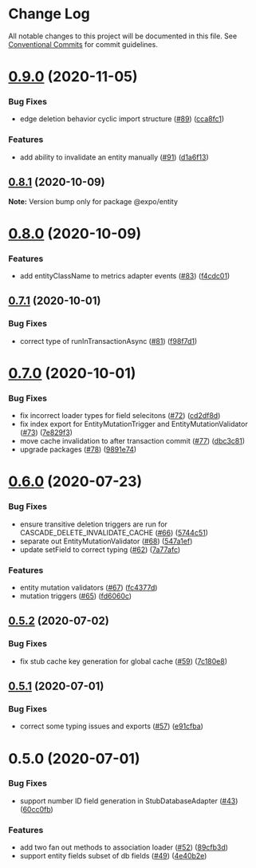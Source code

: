 # Change Log

All notable changes to this project will be documented in this file.
See [Conventional Commits](https://conventionalcommits.org) for commit guidelines.

# [0.9.0](https://github.com/expo/entity/compare/v0.8.1...v0.9.0) (2020-11-05)


### Bug Fixes

* edge deletion behavior cyclic import structure ([#89](https://github.com/expo/entity/issues/89)) ([cca8fc1](https://github.com/expo/entity/commit/cca8fc19870057ebc7033081b59fab4a142fbf1a))


### Features

* add ability to invalidate an entity manually ([#91](https://github.com/expo/entity/issues/91)) ([d1a6f13](https://github.com/expo/entity/commit/d1a6f1339648942f12b3fb605eb329aefe5cdd63))





## [0.8.1](https://github.com/expo/entity/compare/v0.8.0...v0.8.1) (2020-10-09)

**Note:** Version bump only for package @expo/entity





# [0.8.0](https://github.com/expo/entity/compare/v0.7.1...v0.8.0) (2020-10-09)


### Features

* add entityClassName to metrics adapter events ([#83](https://github.com/expo/entity/issues/83)) ([f4cdc01](https://github.com/expo/entity/commit/f4cdc01c6cb8868c24ce3da2274f0901687e05bd))





## [0.7.1](https://github.com/expo/entity/compare/v0.7.0...v0.7.1) (2020-10-01)


### Bug Fixes

* correct type of runInTransactionAsync ([#81](https://github.com/expo/entity/issues/81)) ([f98f7d1](https://github.com/expo/entity/commit/f98f7d14b6149a496a7a3e97dd63d89b2842cc26))





# [0.7.0](https://github.com/expo/entity/compare/v0.6.0...v0.7.0) (2020-10-01)


### Bug Fixes

* fix incorrect loader types for field selecitons ([#72](https://github.com/expo/entity/issues/72)) ([cd2df8d](https://github.com/expo/entity/commit/cd2df8da4b81bcd4769e950d3124c18886df2816))
* fix index export for EntityMutationTrigger and EntityMutationValidator ([#73](https://github.com/expo/entity/issues/73)) ([7e829f3](https://github.com/expo/entity/commit/7e829f30fde0bd343cb8a584ccda5530cf61ec33))
* move cache invalidation to after transaction commit ([#77](https://github.com/expo/entity/issues/77)) ([dbc3c81](https://github.com/expo/entity/commit/dbc3c81b359a668b5134189ce6de49b5893bb5e7))
* upgrade packages ([#78](https://github.com/expo/entity/issues/78)) ([9891e74](https://github.com/expo/entity/commit/9891e7469467a28589f529c8d87b10fc2232d3ff))





# [0.6.0](https://github.com/expo/entity/compare/v0.5.2...v0.6.0) (2020-07-23)


### Bug Fixes

* ensure transitive deletion triggers are run for CASCADE_DELETE_INVALIDATE_CACHE ([#66](https://github.com/expo/entity/issues/66)) ([5744c51](https://github.com/expo/entity/commit/5744c51e6b3178bd9f229f3f465b683bb4474c8a))
* separate out EntityMutationValidator ([#68](https://github.com/expo/entity/issues/68)) ([547a1ef](https://github.com/expo/entity/commit/547a1efcecd17cc085702d1a3e9888ce5b644b13))
* update setField to correct typing ([#62](https://github.com/expo/entity/issues/62)) ([7a77afc](https://github.com/expo/entity/commit/7a77afc83ea732c9b062a5d6865eff9d3131d015))


### Features

* entity mutation validators ([#67](https://github.com/expo/entity/issues/67)) ([fc4377d](https://github.com/expo/entity/commit/fc4377d8839da07417b88afc138f73556383d896))
* mutation triggers ([#65](https://github.com/expo/entity/issues/65)) ([fd6060c](https://github.com/expo/entity/commit/fd6060cc844f60635b3ce4c400c4877f2df8fa44))





## [0.5.2](https://github.com/expo/entity/compare/v0.5.1...v0.5.2) (2020-07-02)


### Bug Fixes

* fix stub cache key generation for global cache ([#59](https://github.com/expo/entity/issues/59)) ([7c180e8](https://github.com/expo/entity/commit/7c180e84d9a8cdfd9380fac0eab2d02a96ec18f3))





## [0.5.1](https://github.com/expo/entity/compare/v0.5.0...v0.5.1) (2020-07-01)


### Bug Fixes

* correct some typing issues and exports ([#57](https://github.com/expo/entity/issues/57)) ([e91cfba](https://github.com/expo/entity/commit/e91cfba99321c2c4da2078aafd8627cbf0ceca50))





# 0.5.0 (2020-07-01)


### Bug Fixes

* support number ID field generation in StubDatabaseAdapter ([#43](https://github.com/expo/entity/issues/43)) ([60cc0fb](https://github.com/expo/entity/commit/60cc0fbda460c3ada1f5244a2780f90382fe3ebd))


### Features

* add two fan out methods to association loader ([#52](https://github.com/expo/entity/issues/52)) ([89cfb3d](https://github.com/expo/entity/commit/89cfb3d5a01d4da90f64acc52ae1b839ba348a35))
* support entity fields subset of db fields ([#49](https://github.com/expo/entity/issues/49)) ([4e40b2e](https://github.com/expo/entity/commit/4e40b2e521407e521d236978ec3b3b56db3990be))

